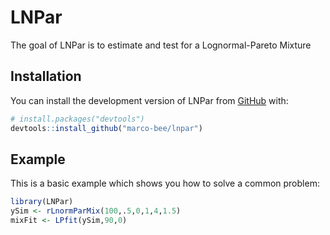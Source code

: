 
# LNPar

The goal of LNPar is to estimate and test for a Lognormal-Pareto Mixture

## Installation

You can install the development version of LNPar from
[GitHub](https://github.com/) with:

``` r
# install.packages("devtools")
devtools::install_github("marco-bee/lnpar")
```

## Example

This is a basic example which shows you how to solve a common problem:

``` r
library(LNPar)
ySim <- rLnormParMix(100,.5,0,1,4,1.5)
mixFit <- LPfit(ySim,90,0)
```
